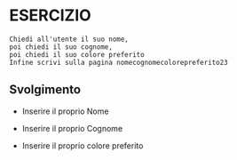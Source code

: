 # ESERCIZIO

`````` 
Chiedi all'utente il suo nome,
poi chiedi il suo cognome,
poi chiedi il suo colore preferito
Infine scrivi sulla pagina nomecognomecolorepreferito23
``````
## Svolgimento
<!-- Nome -->
- Inserire il proprio Nome
<!-- Cognome -->
- Inserire il proprio Cognome
<!-- Colore -->
- Inserire il proprio colore preferito